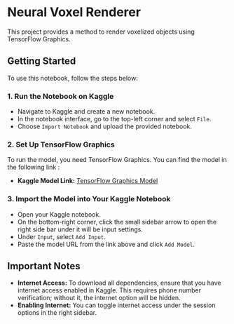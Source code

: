 # Neural Voxel Renderer

This project provides a method to render voxelized objects using TensorFlow Graphics.

## Getting Started

To use this notebook, follow the steps below:

### 1. Run the Notebook on Kaggle

- Navigate to Kaggle and create a new notebook.
- In the notebook interface, go to the top-left corner and select `File`.
- Choose `Import Notebook` and upload the provided notebook.

### 2. Set Up TensorFlow Graphics

To run the model, you need TensorFlow Graphics. You can find the model in the following link :

- **Kaggle Model Link:** [TensorFlow Graphics Model](https://www.kaggle.com/models/sudhanshusuvasiya/tensorflow-graphics)

### 3. Import the Model into Your Kaggle Notebook

- Open your Kaggle notebook.
- On the bottom-right corner, click the small sidebar arrow to open the right side bar under it will be input settings.
- Under `Input`, select `Add Input`.
- Paste the model URL from the link above and click `Add Model`.

## Important Notes

- **Internet Access:** To download all dependencies, ensure that you have internet access enabled in Kaggle. This requires phone number verification; without it, the internet option will be hidden.
- **Enabling Internet:** You can toggle internet access under the session options in the right sidebar.
